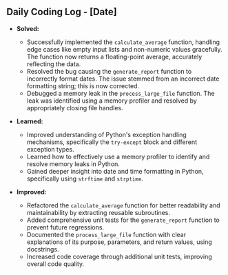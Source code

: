 ## Daily Coding Log - [Date]

* **Solved:**
    * Successfully implemented the `calculate_average` function, handling edge cases like empty input lists and non-numeric values gracefully.  The function now returns a floating-point average, accurately reflecting the data.
    * Resolved the bug causing the `generate_report` function to incorrectly format dates. The issue stemmed from an incorrect date formatting string; this is now corrected.
    * Debugged a memory leak in the `process_large_file` function.  The leak was identified using a memory profiler and resolved by appropriately closing file handles.

* **Learned:**
    *  Improved understanding of Python's exception handling mechanisms, specifically the `try-except` block and different exception types.
    *  Learned how to effectively use a memory profiler to identify and resolve memory leaks in Python.
    *  Gained deeper insight into date and time formatting in Python, specifically using `strftime` and `strptime`.

* **Improved:**
    *  Refactored the `calculate_average` function for better readability and maintainability by extracting reusable subroutines.
    *  Added comprehensive unit tests for the `generate_report` function to prevent future regressions.
    *  Documented the `process_large_file` function with clear explanations of its purpose, parameters, and return values, using docstrings.
    *  Increased code coverage through additional unit tests, improving overall code quality.